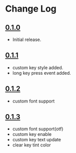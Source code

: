 # Change Log

## [0.1.0](https://github.com/neo1125/NumberKeyView/releases/tag/0.1.0)
* Initial release.

## [0.1.1](https://github.com/neo1125/NumberKeyView/releases/tag/0.1.1)
* custom key style added.
* long key press event added.

## [0.1.2](https://github.com/neo1125/NumberKeyView/releases/tag/0.1.2)
* custom font support

## [0.1.3](https://github.com/neo1125/NumberKeyView/releases/tag/0.1.3)
* custom font support(otf)
* custom key enable
* custom key text update
* clear key tint color